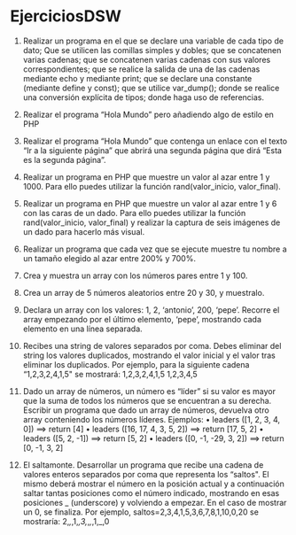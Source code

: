# EjerciciosDSW

1. Realizar un programa en el que se declare una variable de cada tipo de dato; Que se
utilicen las comillas simples y dobles; que se concatenen varias cadenas; que se
concatenen varias cadenas con sus valores correspondientes; que se realice la salida de
una de las cadenas mediante echo y mediante print; que se declare una constante
(mediante define y const); que se utilice var_dump(); donde se realice una conversión
explícita de tipos; donde haga uso de referencias.

2. Realizar el programa “Hola Mundo” pero añadiendo algo de estilo en PHP

3. Realizar el programa “Hola Mundo” que contenga un enlace con el texto “Ir a la
siguiente página” que abrirá una segunda página que dirá “Esta es la segunda página”.

4. Realizar un programa en PHP que muestre un valor al azar entre 1 y 1000. Para ello
puedes utilizar la función rand(valor_inicio, valor_final).

5. Realizar un programa en PHP que muestre un valor al azar entre 1 y 6 con las caras de
un dado. Para ello puedes utilizar la función rand(valor_inicio, valor_final) y realizar la
captura de seis imágenes de un dado para hacerlo más visual.

6. Realizar un programa que cada vez que se ejecute muestre tu nombre a un tamaño
elegido al azar entre 200% y 700%.

7. Crea y muestra un array con los números pares entre 1 y 100.

8. Crea un array de 5 números aleatorios entre 20 y 30, y muestralo.

9. Declara un array con los valores: 1, 2, ‘antonio’, 200, ‘pepe’. Recorre el array empezando
por el último elemento, ‘pepe’, mostrando cada elemento en una línea separada.

10. Recibes una string de valores separados por coma. Debes eliminar del string los valores
duplicados, mostrando el valor inicial y el valor tras eliminar los duplicados. Por
ejemplo, para la siguiente cadena “1,2,3,2,4,1,5" se mostrará:
1,2,3,2,4,1,5
1,2,3,4,5

11. Dado un array de números, un número es “líder” si su valor es mayor que la suma de
todos los números que se encuentran a su derecha. Escribir un programa que dado un
array de números, devuelva otro array conteniendo los números líderes.
Ejemplos:
• leaders ([1, 2, 3, 4, 0]) ==> return [4]
• leaders ([16, 17, 4, 3, 5, 2]) ==> return [17, 5, 2]
• leaders ([5, 2, -1]) ==> return [5, 2]
• leaders ([0, -1, -29, 3, 2]) ==> return [0, -1, 3, 2]

12. El saltamonte.
Desarrollar un programa que recibe una cadena de valores enteros separados por coma
que representa los “saltos". El mismo deberá mostrar el número en la posición actual y
a continuación saltar tantas posiciones como el número indicado, mostrando en esas
posiciones _ (underscore) y volviendo a empezar. En el caso de mostrar un 0, se finaliza.
Por ejemplo, saltos=2,3,4,1,5,3,6,7,8,1,10,0,20 se mostraría:
2,_,_,1,_,3,_,_,_,1,_,0
